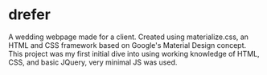 # drefer
A wedding webpage made for a client.
Created using materialize.css, an HTML and CSS framework based on Google's Material Design concept.
This project was my first initial dive into using working knowledge of HTML, CSS, and basic JQuery, very minimal JS was used.
